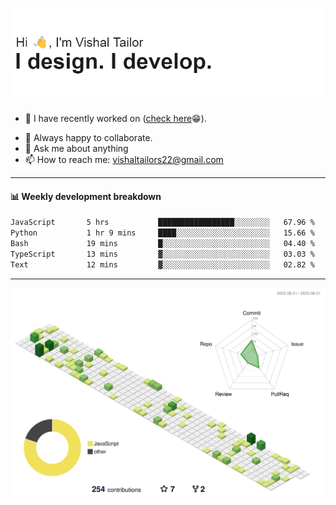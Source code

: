 ![Hi, I'm Vishal Tailor. I design. I develop.](https://github.com/vishaltailors/vishaltailors/blob/main/header.png?raw=true)

- 🔭 I have recently worked on ([check here](https://vishaltailor.com)😁).
<!-- - 🎦 Currently watching: JavaScript: The Hard Parts By Will Sentance. -->
- 👯 Always happy to collaborate.
- 💬 Ask me about anything
- 📫 How to reach me: <a href="mailto:vishaltailors22@gmail.com">vishaltailors22@gmail.com</a>

<hr /> 
<h4>📊 Weekly development breakdown</h4>
<!--START_SECTION:waka-->

```txt
JavaScript       5 hrs           █████████████████░░░░░░░░   67.96 %
Python           1 hr 9 mins     ████░░░░░░░░░░░░░░░░░░░░░   15.66 %
Bash             19 mins         █░░░░░░░░░░░░░░░░░░░░░░░░   04.40 %
TypeScript       13 mins         ▓░░░░░░░░░░░░░░░░░░░░░░░░   03.03 %
Text             12 mins         ▓░░░░░░░░░░░░░░░░░░░░░░░░   02.82 %
```

<!--END_SECTION:waka-->
<hr /> 

![](./profile-3d-contrib/profile-green-animate.svg)
